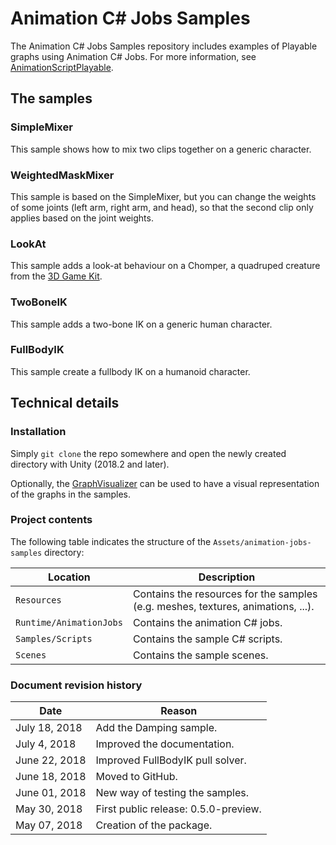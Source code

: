 Animation C# Jobs Samples
=========================

The Animation C# Jobs Samples repository includes examples of Playable graphs
using Animation C# Jobs. For more information, see [AnimationScriptPlayable](https://docs.unity3d.com/ScriptReference/Experimental.Animations.AnimationScriptPlayable.html).

The samples
-----------

### SimpleMixer

This sample shows how to mix two clips together on a generic character.

### WeightedMaskMixer

This sample is based on the SimpleMixer, but you can change the weights of some
joints (left arm, right arm, and head), so that the second clip only applies
based on the joint weights.

### LookAt

This sample adds a look-at behaviour on a Chomper, a quadruped creature from the
[3D Game Kit](https://assetstore.unity.com/packages/essentials/tutorial-projects/3d-game-kit-115747).

### TwoBoneIK

This sample adds a two-bone IK on a generic human character.

### FullBodyIK

This sample create a fullbody IK on a humanoid character.

Technical details
-----------------

### Installation

Simply `git clone` the repo somewhere and open the newly created directory with
Unity (2018.2 and later).

Optionally, the [GraphVisualizer](https://github.com/Unity-Technologies/graph-visualizer)
can be used to have a visual representation of the graphs in the samples.

### Project contents

The following table indicates the structure of the `Assets/animation-jobs-samples` directory:

| Location                  | Description                                                                       |
|---------------------------|-----------------------------------------------------------------------------------|
| `Resources`               | Contains the resources for the samples (e.g. meshes, textures, animations, ...).  |
| `Runtime/AnimationJobs`   | Contains the animation C# jobs.                                                   |
| `Samples/Scripts`         | Contains the sample C# scripts.                                                   |
| `Scenes`                  | Contains the sample scenes.                                                       |

### Document revision history
 
| Date          | Reason                                |
|---------------|---------------------------------------|
| July 18, 2018 | Add the Damping sample.               |
| July 4, 2018  | Improved the documentation.           |
| June 22, 2018 | Improved FullBodyIK pull solver.      |
| June 18, 2018 | Moved to GitHub.                      |
| June 01, 2018 | New way of testing the samples.       |
| May 30, 2018  | First public release: 0.5.0-preview.  |
| May 07, 2018  | Creation of the package.              |
